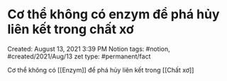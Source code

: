 # Cơ thể không có enzym để phá hủy liên kết trong chất xơ

Created: August 13, 2021 3:39 PM
Notion tags: #notion, #created/2021/Aug/13
zet type: #permanent/fact

Cơ thể không có [[Enzym]] để phá hủy liên kết trong [[Chất xơ]]